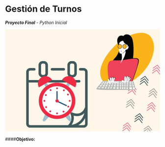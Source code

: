 #  **Gestión de Turnos**
**_Proyecto Final_** - _Python Inicial_

![Turnos](/imagenes/imagen_principal.jpeg)

####**Objetivo:**
